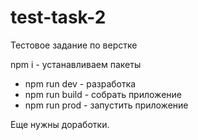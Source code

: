 # test-task-2
Тестовое задание по верстке

npm i - устанавливаем пакеты

- npm run dev - разработка
- npm run build - собрать приложение
- npm run prod - запустить приложение

Еще нужны доработки.
